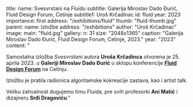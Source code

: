 title:
    name: Svesvrstani na Fluidu
    subtitle: Galerija Miroslav Dado Đurić, Fluid Design Forum, Cetinje 
    subtitle1: Uroš Krčadinac
id: fluid
year: 2023
importance: first
address: "/exhibitions/fluid"
thumb: "fluid-thumb.jpg"
parent:
    name: Izložbe
    address: "/exhibitions"
author: "Uroš Krčadinac"
image:
    main: "fluid.jpg"
gallery:
    n: 31
    size: "2048x1365"
    caption: "Galerija Miroslav Dado Đurić, Fluid Design Forum, Cetinje, 2023."
year: "2023"
content: "<p class='regular'>Samostalna izložba <em>Svesvrstani</em> autora <strong>Uroša Krčadinca</strong> otvorena je 25. aprila 2023. u <strong>Galeriji Miroslav Dado Đurić</strong> u sklopu konferencije <strong><a href='https://fluid-forum.me/program/2023.pdf' target='_blank'>Fluid Design Forum</a></strong> na Cetinju.</p>
    <p class='regular'>Izložbu je pratila radionica algoritamske kokreacije zastava, kao i artist talk.</p>
    <p class='regular'>Veliku zahvalnost dugujemo timu Fluida, pre svih profesorki <strong>Ani Matić</strong> i dizajneru <strong>Srđi Dragoviću</strong>."